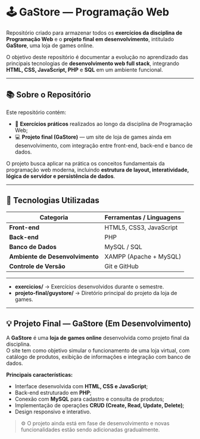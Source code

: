 # 🕹️ GaStore — Programação Web

Repositório criado para armazenar todos os **exercícios da disciplina de Programação Web** e o **projeto final em desenvolvimento**, intitulado **GaStore**, uma loja de games online.

O objetivo deste repositório é documentar a evolução no aprendizado das principais tecnologias de **desenvolvimento web full stack**, integrando **HTML, CSS, JavaScript, PHP** e **SQL** em um ambiente funcional.

---

## 📚 Sobre o Repositório

Este repositório contém:

- 🧩 **Exercícios práticos** realizados ao longo da disciplina de Programação Web;  
- 💻 **Projeto final (GaStore)** — um site de loja de games ainda em desenvolvimento, com integração entre front-end, back-end e banco de dados.

O projeto busca aplicar na prática os conceitos fundamentais da programação web moderna, incluindo **estrutura de layout, interatividade, lógica de servidor e persistência de dados**.

---

## 🧰 Tecnologias Utilizadas

| Categoria | Ferramentas / Linguagens |
|------------|---------------------------|
| **Front-end** | HTML5, CSS3, JavaScript |
| **Back-end** | PHP |
| **Banco de Dados** | MySQL / SQL |
| **Ambiente de Desenvolvimento** | XAMPP (Apache + MySQL) |
| **Controle de Versão** | Git e GitHub |

---


- **exercicios/** → Exercícios desenvolvidos durante o semestre.  
- **projeto-final/guystore/** → Diretório principal do projeto da loja de games.  

---

## 💡 Projeto Final — GaStore (Em Desenvolvimento)

A **GaStore** é uma **loja de games online** desenvolvida como projeto final da disciplina.  
O site tem como objetivo simular o funcionamento de uma loja virtual, com catálogo de produtos, exibição de informações e integração com banco de dados.

**Principais características:**
- Interface desenvolvida com **HTML, CSS e JavaScript**;  
- Back-end estruturado em **PHP**;  
- Conexão com **MySQL** para cadastro e consulta de produtos;  
- Implementação de operações **CRUD (Create, Read, Update, Delete)**;  
- Design responsivo e interativo.

> ⚙️ O projeto ainda está em fase de desenvolvimento e novas funcionalidades estão sendo adicionadas gradualmente.


